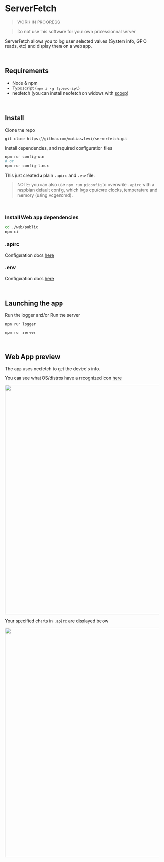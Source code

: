 # ServerFetch

> WORK IN PROGRESS

> Do not use this software for your own professionnal server

ServerFetch allows you to log user selected values (System info, GPIO reads, etc) and display them on a web app.

<br/>

## Requirements

* Node & npm
* Typescript (`npm i -g typescript`)
* neofetch (you can install neofetch on widows with [scoop](https://www.makeuseof.com/how-to-install-and-use-neofetch-on-windows/))

<br/>

## Install

Clone the repo

```
git clone https://github.com/matiasvlevi/serverfetch.git
```

Install dependencies, and required configuration files

```sh
npm run config-win 
# or
npm run config-linux
```

This just created a plain `.apirc` and `.env` file.

> NOTE: you can also use `npm run piconfig` to overwrite `.apirc` with a raspbian default config, which logs cpu/core clocks, temperature and memory (using vcgencmd).


<br/>

### Install Web app dependencies

```sh
cd ./web/public
npm ci
```


### .apirc

Configuration docs [here](https://github.com/matiasvlevi/serverfetch/blob/main/docs/apirc.md)

### .env

Configuration docs [here](https://github.com/matiasvlevi/serverfetch/blob/main/docs/env.md)

<br/>

## Launching the app

Run the logger and/or Run the server

```
npm run logger
```

```
npm run server
```

<br/>

## Web App preview

The app uses neofetch to get the device's info. 

You can see what OS/distros have a recognized icon [here](https://raw.githack.com/matiasvlevi/serverfetch/main/web/public/distros.html)

<img src="https://i.ibb.co/VHj15Ts/main.png" width="750px"></img>

Your specified charts in `.apirc` are displayed below

<img src="https://i.ibb.co/wzWjR7F/dashboard.png" width="750px"></img>



